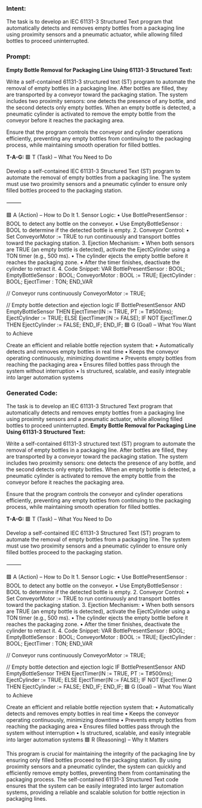 ### Intent:
The task is to develop an IEC 61131-3 Structured Text program that automatically detects and removes empty bottles from a packaging line using proximity sensors and a pneumatic actuator, while allowing filled bottles to proceed uninterrupted.

### Prompt:
**Empty Bottle Removal for Packaging Line Using 61131-3 Structured Text:**

Write a self-contained 61131-3 structured text (ST) program to automate the removal of empty bottles in a packaging line. After bottles are filled, they are transported by a conveyor toward the packaging station. The system includes two proximity sensors: one detects the presence of any bottle, and the second detects only empty bottles. When an empty bottle is detected, a pneumatic cylinder is activated to remove the empty bottle from the conveyor before it reaches the packaging area.

Ensure that the program controls the conveyor and cylinder operations efficiently, preventing any empty bottles from continuing to the packaging process, while maintaining smooth operation for filled bottles.

**T-A-G:**
🟥 T (Task) – What You Need to Do

Develop a self-contained IEC 61131-3 Structured Text (ST) program to automate the removal of empty bottles from a packaging line. The system must use two proximity sensors and a pneumatic cylinder to ensure only filled bottles proceed to the packaging station.

⸻

🟩 A (Action) – How to Do It
	1.	Sensor Logic:
	•	Use BottlePresentSensor : BOOL to detect any bottle on the conveyor.
	•	Use EmptyBottleSensor : BOOL to determine if the detected bottle is empty.
	2.	Conveyor Control:
	•	Set ConveyorMotor := TRUE to run continuously and transport bottles toward the packaging station.
	3.	Ejection Mechanism:
	•	When both sensors are TRUE (an empty bottle is detected), activate the EjectCylinder using a TON timer (e.g., 500 ms).
	•	The cylinder ejects the empty bottle before it reaches the packaging zone.
	•	After the timer finishes, deactivate the cylinder to retract it.
	4.	Code Snippet:
 VAR
    BottlePresentSensor : BOOL;
    EmptyBottleSensor : BOOL;
    ConveyorMotor : BOOL := TRUE;
    EjectCylinder : BOOL;
    EjectTimer : TON;
END_VAR

// Conveyor runs continuously
ConveyorMotor := TRUE;

// Empty bottle detection and ejection logic
IF BottlePresentSensor AND EmptyBottleSensor THEN
    EjectTimer(IN := TRUE, PT := T#500ms);
    EjectCylinder := TRUE;
ELSE
    EjectTimer(IN := FALSE);
    IF NOT EjectTimer.Q THEN
        EjectCylinder := FALSE;
    END_IF;
END_IF;
🟦 G (Goal) – What You Want to Achieve

Create an efficient and reliable bottle rejection system that:
	•	Automatically detects and removes empty bottles in real time
	•	Keeps the conveyor operating continuously, minimizing downtime
	•	Prevents empty bottles from reaching the packaging area
	•	Ensures filled bottles pass through the system without interruption
	•	Is structured, scalable, and easily integrable into larger automation systems

### Generated Code:
The task is to develop an IEC 61131-3 Structured Text program that automatically detects and removes empty bottles from a packaging line using proximity sensors and a pneumatic actuator, while allowing filled bottles to proceed uninterrupted.
**Empty Bottle Removal for Packaging Line Using 61131-3 Structured Text:**

Write a self-contained 61131-3 structured text (ST) program to automate the removal of empty bottles in a packaging line. After bottles are filled, they are transported by a conveyor toward the packaging station. The system includes two proximity sensors: one detects the presence of any bottle, and the second detects only empty bottles. When an empty bottle is detected, a pneumatic cylinder is activated to remove the empty bottle from the conveyor before it reaches the packaging area.

Ensure that the program controls the conveyor and cylinder operations efficiently, preventing any empty bottles from continuing to the packaging process, while maintaining smooth operation for filled bottles.

**T-A-G:**
🟥 T (Task) – What You Need to Do

Develop a self-contained IEC 61131-3 Structured Text (ST) program to automate the removal of empty bottles from a packaging line. The system must use two proximity sensors and a pneumatic cylinder to ensure only filled bottles proceed to the packaging station.

⸻

🟩 A (Action) – How to Do It
	1.	Sensor Logic:
	•	Use BottlePresentSensor : BOOL to detect any bottle on the conveyor.
	•	Use EmptyBottleSensor : BOOL to determine if the detected bottle is empty.
	2.	Conveyor Control:
	•	Set ConveyorMotor := TRUE to run continuously and transport bottles toward the packaging station.
	3.	Ejection Mechanism:
	•	When both sensors are TRUE (an empty bottle is detected), activate the EjectCylinder using a TON timer (e.g., 500 ms).
	•	The cylinder ejects the empty bottle before it reaches the packaging zone.
	•	After the timer finishes, deactivate the cylinder to retract it.
	4.	Code Snippet:
 VAR
    BottlePresentSensor : BOOL;
    EmptyBottleSensor : BOOL;
    ConveyorMotor : BOOL := TRUE;
    EjectCylinder : BOOL;
    EjectTimer : TON;
END_VAR

// Conveyor runs continuously
ConveyorMotor := TRUE;

// Empty bottle detection and ejection logic
IF BottlePresentSensor AND EmptyBottleSensor THEN
    EjectTimer(IN := TRUE, PT := T#500ms);
    EjectCylinder := TRUE;
ELSE
    EjectTimer(IN := FALSE);
    IF NOT EjectTimer.Q THEN
        EjectCylinder := FALSE;
    END_IF;
END_IF;
🟦 G (Goal) – What You Want to Achieve

Create an efficient and reliable bottle rejection system that:
	•	Automatically detects and removes empty bottles in real time
	•	Keeps the conveyor operating continuously, minimizing downtime
	•	Prevents empty bottles from reaching the packaging area
	•	Ensures filled bottles pass through the system without interruption
	•	Is structured, scalable, and easily integrable into larger automation systems
🟪 R (Reasoning) – Why It Matters

This program is crucial for maintaining the integrity of the packaging line by ensuring only filled bottles proceed to the packaging station. By using proximity sensors and a pneumatic cylinder, the system can quickly and efficiently remove empty bottles, preventing them from contaminating the packaging process. The self-contained 61131-3 Structured Text code ensures that the system can be easily integrated into larger automation systems, providing a reliable and scalable solution for bottle rejection in packaging lines.
